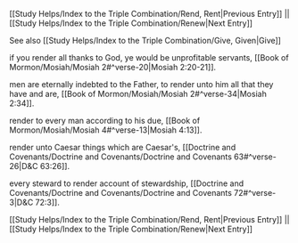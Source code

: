 [[Study Helps/Index to the Triple Combination/Rend, Rent|Previous Entry]]  ||  [[Study Helps/Index to the Triple Combination/Renew|Next Entry]]

 See also [[Study Helps/Index to the Triple Combination/Give, Given|Give]]

 if you render all thanks to God, ye would be unprofitable servants, [[Book of Mormon/Mosiah/Mosiah 2#^verse-20|Mosiah 2:20-21]].

 men are eternally indebted to the Father, to render unto him all that they have and are, [[Book of Mormon/Mosiah/Mosiah 2#^verse-34|Mosiah 2:34]].

 render to every man according to his due, [[Book of Mormon/Mosiah/Mosiah 4#^verse-13|Mosiah 4:13]].

 render unto Caesar things which are Caesar's, [[Doctrine and Covenants/Doctrine and Covenants/Doctrine and Covenants 63#^verse-26|D&C 63:26]].

 every steward to render account of stewardship, [[Doctrine and Covenants/Doctrine and Covenants/Doctrine and Covenants 72#^verse-3|D&C 72:3]].

[[Study Helps/Index to the Triple Combination/Rend, Rent|Previous Entry]]  ||  [[Study Helps/Index to the Triple Combination/Renew|Next Entry]]